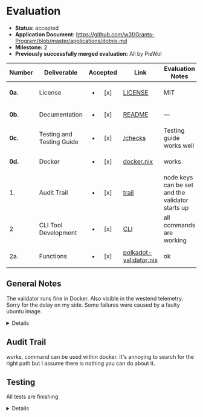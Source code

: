 # Evaluation

- **Status:** accepted
- **Application Document:** https://github.com/w3f/Grants-Program/blob/master/applications/dotnix.md
- **Milestone:** 2
- **Previously successfully merged evaluation:** All by PieWol

| Number | Deliverable | Accepted | Link | Evaluation Notes |
| ------ | ----------- | :------: | ---- |----------------- |
| **0a.** | License | <ul><li>[x] </li></ul> | [LICENSE](https://github.com/sporyon/dotnix-core/blob/470096931e56374ebc3fcc0af821dd774ef44d10/LICENSE) | MIT |
| **0b.** | Documentation | <ul><li>[x] </li></ul> | [README](https://github.com/sporyon/dotnix-core/blob/9a0cc3705e10da23fb2743b1a2f76fd8f2c4c3c4/README.md) | — |
| **0c.** | Testing and Testing Guide | <ul><li>[x] </li></ul> | [/checks](https://github.com/sporyon/dotnix-core/tree/470096931e56374ebc3fcc0af821dd774ef44d10/checks) | Testing guide works well |
| **0d.** | Docker | <ul><li>[x] </li></ul> | [docker.nix](https://github.com/sporyon/dotnix-core/blob/470096931e56374ebc3fcc0af821dd774ef44d10/docker.nix) | works |
| 1. | Audit Trail | <ul><li>[x] </li></ul> | [trail](https://github.com/sporyon/dotnix-core/blob/470096931e56374ebc3fcc0af821dd774ef44d10/pkgs/list-dependencies.nix) | node keys can be set and the validator starts up |
| 2 | CLI Tool Development | <ul><li>[x] </li></ul> | [CLI](https://github.com/sporyon/dotnix-core/blob/470096931e56374ebc3fcc0af821dd774ef44d10/nixosModules/polkadot-validator.nix) | all commands are working |
| 2a. | Functions| <ul><li>[x] </li></ul> | [polkadot-validator.nix](https://github.com/sporyon/dotnix-core/blob/470096931e56374ebc3fcc0af821dd774ef44d10/nixosModules/polkadot-validator.nix) | ok |


## General Notes
The validator runs fine in Docker. Also visible in the westend telemetry. Sorry for the delay on my side. Some failures were caused by a faulty ubuntu image.

<details>

```
● polkadot-validator.service - Polkadot Validator
     Loaded: loaded (/etc/systemd/system/polkadot-validator.service; linked; preset: enabled)
     Active: activating (auto-restart) (Result: exit-code) since Tue 2024-07-30 22:52:36 UTC; 10s ago
       Docs: https://github.com/paritytech/polkadot
    Process: 514 ExecStart=/nix/store/88ikqbzkq5d7vnlj77l6gjbpw6ph23nx-polkadot-1.14.0/bin/polkadot --validator --name=dotnix-docker --chain=westend --base-pa>
   Main PID: 514 (code=exited, status=1/FAILURE)
         IP: 1.0K in, 780B out
        CPU: 45ms
```
turns out that there seems to be an issue with setting the node key. Even after running
```
$ polkadot key generate-node-key | polkadot-validator --set-node-key
```
The shortened error output after running 
```
$ journalctl -n 1000 -f -u polkadot-validator.service
```

```[root@bc3024fea3c8:~]# polkadot key generate-node-key | polkadot-validator --set-node-key
12D3KooWPihimSqbZkEV89YmWnnv8sKEWk68Z1nqRyZsE4jfksmi

[root@bc3024fea3c8:~]# systemctl status polkadot-validator.service
● polkadot-validator.service - Polkadot Validator
     Loaded: loaded (/etc/systemd/system/polkadot-validator.service; linked; pr>
     Active: active (running) since Thu 2024-08-08 08:02:21 UTC; 15min ago
```
</details>

## Audit Trail

works, command can be used within docker. It's annoying to search for the right path but I assume there is nothing you can do about it.

## Testing
All tests are finishing

<details>

```
vm-test-run-list-dependencies> (finished: must succeed: list-dependencies --all /nix/store/axpdxi5n90bsh2l6pk0l2f5804v8bg63-mockdep-a | sort | sha256sum -c /nix/store/axdc284j54rqvfwlh1bq8v9japjcbp7g-all-dependencies.sha256sum, in 103.28 seconds)
vm-test-run-list-dependencies> alice: must succeed: list-dependencies --runtime /nix/store/axpdxi5n90bsh2l6pk0l2f5804v8bg63-mockdep-a | sort | sha256sum -c /nix/store/grx7vv5vg9n7y3qn9l4k9i2q7m18fjam-runtime-dependencies.sha256sum
vm-test-run-list-dependencies> alice # [  104.644609] systemd[1]: Finished Networking Setup.
vm-test-run-list-dependencies> alice # [  104.895981] systemd[1]: Starting Extra networking commands....
vm-test-run-list-dependencies> alice # [  106.089879] systemd[1]: Finished Extra networking commands..
vm-test-run-list-dependencies> alice # [  106.155521] systemd[1]: Reached target Network.
vm-test-run-list-dependencies> alice # [  106.314988] systemd[1]: Starting Permit User Sessions...
vm-test-run-list-dependencies> (finished: must succeed: list-dependencies --runtime /nix/store/axpdxi5n90bsh2l6pk0l2f5804v8bg63-mockdep-a | sort | sha256sum -c /nix/store/grx7vv5vg9n7y3qn9l4k9i2q7m18fjam-runtime-dependencies.sha256sum, in 6.00 seconds)
vm-test-run-list-dependencies> (finished: run the VM test script, in 109.28 seconds)
vm-test-run-list-dependencies> alice # [  107.865705] systemd[1]: Finished Permit User Sessions.
vm-test-run-list-dependencies> alice # [  108.157429] systemd[1]: Started Getty on tty1.
vm-test-run-list-dependencies> alice # [  108.239855] systemd[1]: Reached target Login Prompts.
vm-test-run-list-dependencies> test script finished in 110.66s
```
</details>



